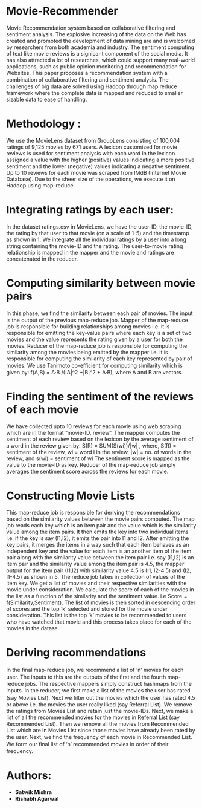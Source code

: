 # Movie-Recommender
Movie Recommendation system based on collaborative filtering and sentiment analysis.
 The explosive increasing of the data on the Web has created and promoted the development of data mining are and is welcomed by researchers from both academia and industry. The sentiment computing of text like movie reviews is a signicant component of the social media. It has also attracted a lot of researches, which could support many real-world applications, such as public opinion monitoring and recommendation for Websites. This paper proposes a recommendation system with a combination of collaborative ﬁltering and sentiment analysis. The challenges of big data are solved using Hadoop through map reduce framework where the complete data is mapped and reduced to smaller sizable data to ease of handling.

# Methodology :
We use the MovieLens dataset from GroupLens consisting of 100,004 ratings of 9,125 movies by 671 users. A lexicon customized for movie reviews is used for sentiment analysis with each word in the lexicon assigned a value with the higher (positive) values indicating a more positive sentiment and the lower (negative) values indicating a negative sentiment. Up to 10 reviews for each movie was scraped from IMdB (Internet Movie Database). Due to the sheer size of the operations, we execute it on Hadoop using map-reduce. 

# Integrating ratings by each user:
In the dataset ratings.csv in MovieLens, we have the user-ID, the movie-ID, the rating by that user to that movie (on a scale of 1-5) and the timestamp as shown in 1. We integrate all the individual ratings by a user into a long string containing the movie-ID and the rating. The user-to-movie rating relationship is mapped in the mapper and the movie and ratings are concatenated in the reducer.

# Computing similarity between movie pairs
In this phase, we ﬁnd the similarity between each pair of movies. The input is the output of the previous map-reduce job. Mapper of the map-reduce job is responsible for building relationships among movies i.e. it is responsible for emitting the key-value pairs where each key is a set of two movies and the value represents the rating given by a user for both the movies. Reducer of the map-reduce job is responsible for computing the similarity among the movies being emitted by the mapper i.e. it is responsible for computing the similarity of each key represented by pair of movies. We use Tanimoto co-eﬃcient for computing similarity which is given by:
f(A,B) = A·B /(|A|^2 +|B|^2 + A·B), where A and B are vectors.

# Finding the sentiment of the reviews of each movie
We have collected upto 10 reviews for each movie using web scraping which are in the format ”movie-ID, review”. The mapper computes the sentiment of each review based on the lexicon by the average sentiment of a word in the review given by:
S(R) = SUM(S(wi))/|w| , where, S(R) = sentiment of the review, wi = word i in the review, |w| = no. of words in the review, and s(wi) = sentiment of wi The sentiment score is mapped as the value to the movie-ID as key. Reducer of the map-reduce job simply averages the sentiment score across the reviews for each movie.

# Constructing Movie Lists
This map-reduce job is responsible for deriving the recommendations based on the similarity values between the movie pairs computed. The map job reads each key which is an item pair and the value which is the similarity value among the item pairs. It then emits the key into two individual items i.e. if the key is say (I1,I2), it emits the pair into I1 and I2. After emitting the key pairs, it merges the items in a way such that each item behaves as an independent key and the value for each item is an another item of the item pair along with the similarity value between the item pair i.e. say (I1,I2) is an item pair and the similarity value among the item pair is 4.5, the mapper output for the item pair (I1,I2) with similarity value 4.5 is (I1, I2-4.5) and (I2, I1-4.5) as shown in 5. The reduce job takes in collection of values of the item key. We get a list of movies and their respective similarities with the movie under consideration. We calculate the score of each of the movies in the list as a function of the similarity and the sentiment value. i.e Score = f(Similarity,Sentiment). The list of movies is then sorted in descending order of scores and the top ‘k’ selected and stored for the movie under consideration. This list is the top ‘k’ movies to be recommended to users who have watched that movie and this process takes place for each of the movies in the datase.

#  Deriving recommendations
In the ﬁnal map-reduce job, we recommend a list of ‘n’ movies for each user. The inputs to this are the outputs of the ﬁrst and the fourth map-reduce jobs. The respective mappers simply construct hashmaps from the inputs. In the reducer, we ﬁrst make a list of the movies the user has rated (say Movies List). Next we ﬁlter out the movies which the user has rated 4.5 or above i.e. the movies the user really liked (say Referral List). We remove the ratings from Movies List and retain just the movie-IDs. Next, we make a list of all the recommended movies for the movies in Referral List (say Recommended List). Then we remove all the movies from Recommended List which are in Movies List since those movies have already been rated by the user. Next, we ﬁnd the frequency of each movie in Recommended List. We form our ﬁnal list of ‘n’ recommended movies in order of their frequency.

# Authors:
* **Satwik Mishra**
* **Rishabh Agarwal**
